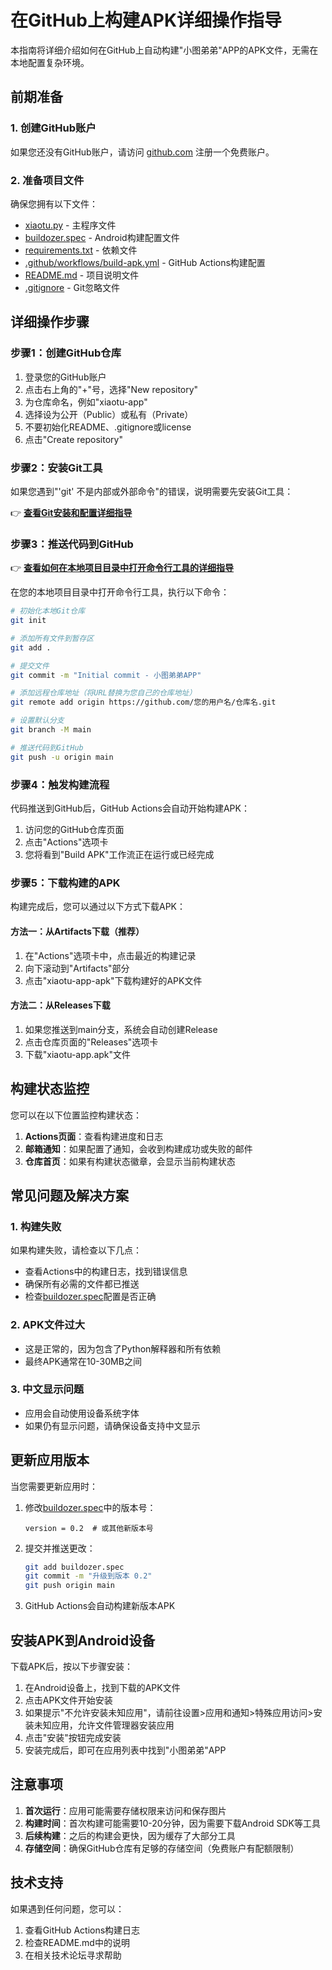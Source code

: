 # 在GitHub上构建APK详细操作指导

本指南将详细介绍如何在GitHub上自动构建"小图弟弟"APP的APK文件，无需在本地配置复杂环境。

## 前期准备

### 1. 创建GitHub账户
如果您还没有GitHub账户，请访问 [github.com](https://github.com) 注册一个免费账户。

### 2. 准备项目文件
确保您拥有以下文件：
- [xiaotu.py](file:///d:/Visual%20Studio%20Code/project1/xiaotu.py) - 主程序文件
- [buildozer.spec](file:///d:/Visual%20Studio%20Code/project1/buildozer.spec) - Android构建配置文件
- [requirements.txt](file:///d:/Visual%20Studio%20Code/project1/requirements.txt) - 依赖文件
- [.github/workflows/build-apk.yml](file:///d:/Visual%20Studio%20Code/project1/.github/workflows/build-apk.yml) - GitHub Actions构建配置
- [README.md](file:///d:/Visual%20Studio%20Code/project1/README.md) - 项目说明文件
- [.gitignore](file:///d:/Visual%20Studio%20Code/project1/.gitignore) - Git忽略文件

## 详细操作步骤

### 步骤1：创建GitHub仓库

1. 登录您的GitHub账户
2. 点击右上角的"+"号，选择"New repository"
3. 为仓库命名，例如"xiaotu-app"
4. 选择设为公开（Public）或私有（Private）
5. 不要初始化README、.gitignore或license
6. 点击"Create repository"

### 步骤2：安装Git工具

如果您遇到"'git' 不是内部或外部命令"的错误，说明需要先安装Git工具：

👉 **[查看Git安装和配置详细指导](GIT_INSTALLATION_GUIDE.md)**

### 步骤3：推送代码到GitHub

👉 **[查看如何在本地项目目录中打开命令行工具的详细指导](LOCAL_COMMAND_GUIDE.md)**

在您的本地项目目录中打开命令行工具，执行以下命令：

```bash
# 初始化本地Git仓库
git init

# 添加所有文件到暂存区
git add .

# 提交文件
git commit -m "Initial commit - 小图弟弟APP"

# 添加远程仓库地址（将URL替换为您自己的仓库地址）
git remote add origin https://github.com/您的用户名/仓库名.git

# 设置默认分支
git branch -M main

# 推送代码到GitHub
git push -u origin main
```

### 步骤4：触发构建流程

代码推送到GitHub后，GitHub Actions会自动开始构建APK：

1. 访问您的GitHub仓库页面
2. 点击"Actions"选项卡
3. 您将看到"Build APK"工作流正在运行或已经完成

### 步骤5：下载构建的APK

构建完成后，您可以通过以下方式下载APK：

#### 方法一：从Artifacts下载（推荐）
1. 在"Actions"选项卡中，点击最近的构建记录
2. 向下滚动到"Artifacts"部分
3. 点击"xiaotu-app-apk"下载构建好的APK文件

#### 方法二：从Releases下载
1. 如果您推送到main分支，系统会自动创建Release
2. 点击仓库页面的"Releases"选项卡
3. 下载"xiaotu-app.apk"文件

## 构建状态监控

您可以在以下位置监控构建状态：

1. **Actions页面**：查看构建进度和日志
2. **邮箱通知**：如果配置了通知，会收到构建成功或失败的邮件
3. **仓库首页**：如果有构建状态徽章，会显示当前构建状态

## 常见问题及解决方案

### 1. 构建失败
如果构建失败，请检查以下几点：
- 查看Actions中的构建日志，找到错误信息
- 确保所有必需的文件都已推送
- 检查[buildozer.spec](file:///d:/Visual%20Studio%20Code/project1/buildozer.spec)配置是否正确

### 2. APK文件过大
- 这是正常的，因为包含了Python解释器和所有依赖
- 最终APK通常在10-30MB之间

### 3. 中文显示问题
- 应用会自动使用设备系统字体
- 如果仍有显示问题，请确保设备支持中文显示

## 更新应用版本

当您需要更新应用时：

1. 修改[buildozer.spec](file:///d:/Visual%20Studio%20Code/project1/buildozer.spec)中的版本号：
   ```
   version = 0.2  # 或其他新版本号
   ```

2. 提交并推送更改：
   ```bash
   git add buildozer.spec
   git commit -m "升级到版本 0.2"
   git push origin main
   ```

3. GitHub Actions会自动构建新版本APK

## 安装APK到Android设备

下载APK后，按以下步骤安装：

1. 在Android设备上，找到下载的APK文件
2. 点击APK文件开始安装
3. 如果提示"不允许安装未知应用"，请前往设置>应用和通知>特殊应用访问>安装未知应用，允许文件管理器安装应用
4. 点击"安装"按钮完成安装
5. 安装完成后，即可在应用列表中找到"小图弟弟"APP

## 注意事项

1. **首次运行**：应用可能需要存储权限来访问和保存图片
2. **构建时间**：首次构建可能需要10-20分钟，因为需要下载Android SDK等工具
3. **后续构建**：之后的构建会更快，因为缓存了大部分工具
4. **存储空间**：确保GitHub仓库有足够的存储空间（免费账户有配额限制）

## 技术支持

如果遇到任何问题，您可以：
1. 查看GitHub Actions构建日志
2. 检查README.md中的说明
3. 在相关技术论坛寻求帮助